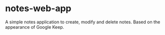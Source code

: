 # notes-web-app
A simple notes application to create, modify and delete notes. Based on the appearance of Google Keep.
